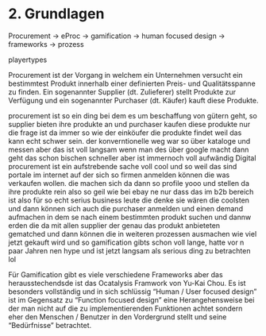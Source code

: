 # 2. Grundlagen

Procurement → eProc → gamification → human focused design → frameworks → prozess

playertypes

Procurement ist der Vorgang in welchem ein Unternehmen versucht ein bestimmtest Produkt innerhalb einer definierten Preis- und Qualitätsspanne zu finden. Ein sogenannter Supplier (dt. Zulieferer) stellt Produkte zur Verfügung und ein sogenannter Purchaser (dt. Käufer) kauft diese Produkte.

procurement ist so ein ding bei dem es um beschaffung von gütern geht, so supplier bieten ihre produkte an und purchaser kaufen diese produkte
nur die frage ist da immer so wie der einköufer die produkte findet weil das kann echt schwer sein. der konverntionelle weg war so über kataloge und messen aber das ist voll langsam
wenn man des über google macht dann geht das schon bischen schneller aber ist immernoch voll aufwändig
Digital procurement ist ein aufstrebende sache voll cool und so weil das sind portale im internet auf der sich so firmen anmelden können die was verkaufen wollen. die machen sich da dann so profile yooo und stellen da ihre produkte rein also so geil wie bei ebay ne nur dass das im b2b bereich ist also für so echt serius business leute die denke sie wären die coolsten
und dann können sich auch die purchaser anmelden und einen demand aufmachen in dem se nach einem bestimmten produkt suchen und dannw erden die da mit allen supplier der genau das produkt anbieteten gematched und dann können die in weiteren prozessen ausmachen wie viel jetzt gekauft wird und so
gamification gibts schon voll lange, hatte vor n paar Jahren nen hype und ist jetzt langsam als serious ding zu betrachten lol

Für Gamification gibt es viele verschiedene Frameworks aber das herausstechendsde ist das Ocatalysis Framwork von Yu-Kai Chou. Es ist besonders vollständig und in sich schlüssig
“Human / User focused design” ist im Gegensatz zu “Function focused design” eine Herangehensweise bei der man nicht auf die zu implementierenden Funktionen achtet sondern eher den Menschen / Benutzer in den Vordergrund stellt und seine “Bedürfnisse” betrachtet.
